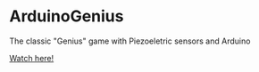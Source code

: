 # ArduinoGenius
The classic "Genius" game with Piezoeletric sensors and Arduino

[Watch here!](https://youtu.be/kEVZNxnlYxc)
